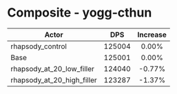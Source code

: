 # Composite - yogg-cthun
| Actor | DPS | Increase |
|---|:---:|:---:|
|rhapsody_control|125004|0.00%|
|Base|125001|0.00%|
|rhapsody_at_20_low_filler|124040|-0.77%|
|rhapsody_at_20_high_filler|123287|-1.37%|
